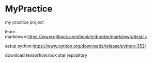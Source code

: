 # MyPractice
my practice project

learn markdown:https://www.gitbook.com/book/gitbookio/markdown/details

setup python:https://www.python.org/downloads/release/python-352/

download tensorflow:look star repository
